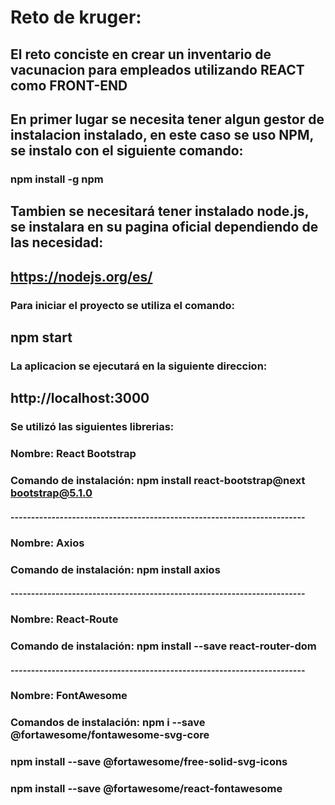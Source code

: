 # Reto de kruger:
## El reto conciste en crear un inventario de vacunacion para empleados utilizando REACT como FRONT-END

## En primer lugar se necesita tener algun gestor de instalacion instalado, en este caso se uso NPM, se instalo con el siguiente comando:
### npm install -g npm
## Tambien se necesitará tener instalado node.js, se instalara en su pagina oficial dependiendo de las necesidad:
## https://nodejs.org/es/
### Para iniciar el proyecto se utiliza el comando:
## npm start
### La aplicacion se ejecutará en la siguiente direccion:
## http://localhost:3000
### Se utilizó las siguientes librerias:
### Nombre: React Bootstrap  
### Comando de instalación: npm install react-bootstrap@next bootstrap@5.1.0
#### ------------------------------------------------------------------------
### Nombre: Axios
### Comando de instalación: npm install axios
#### ------------------------------------------------------------------------
### Nombre: React-Route
### Comando de instalación: npm install --save react-router-dom
#### ------------------------------------------------------------------------
### Nombre: FontAwesome
### Comandos de instalación:  npm i --save @fortawesome/fontawesome-svg-core
###                           npm install --save @fortawesome/free-solid-svg-icons
###                           npm install --save @fortawesome/react-fontawesome


